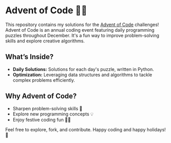 # Advent of Code 🎄✨

This repository contains my solutions for the [Advent of Code](https://adventofcode.com/) challenges! Advent of Code is an annual coding event featuring daily programming puzzles throughout December. It's a fun way to improve problem-solving skills and explore creative algorithms.

## What’s Inside?
- **Daily Solutions:** Solutions for each day's puzzle, written in Python.
- **Optimization:** Leveraging data structures and algorithms to tackle complex problems efficiently.

## Why Advent of Code?
- Sharpen problem-solving skills 🧠
- Explore new programming concepts 💡
- Enjoy festive coding fun 🎅🎁

Feel free to explore, fork, and contribute. Happy coding and happy holidays! 🎄
